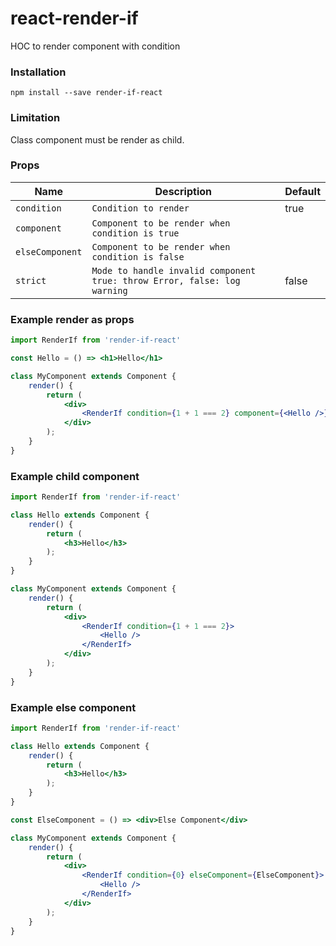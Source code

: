# react-render-if
HOC to render component with condition

### Installation
```
npm install --save render-if-react
```

### Limitation
Class component must be render as child.

### Props
| Name | Description | Default |
| --- | --- | --- |
| `condition` | `Condition to render` | true |
| `component` | `Component to be render when condition is true` |  |
| `elseComponent` | `Component to be render when condition is false` |  |
| `strict` | `Mode to handle invalid component true: throw Error, false: log warning` | false |


### Example render as props
```jsx
import RenderIf from 'render-if-react'

const Hello = () => <h1>Hello</h1>

class MyComponent extends Component {
    render() {
        return (
            <div>
                <RenderIf condition={1 + 1 === 2} component={<Hello />} />
            </div>
        );
    }
}
```

### Example child component
```jsx
import RenderIf from 'render-if-react'

class Hello extends Component {
    render() {
        return (
            <h3>Hello</h3>
        );
    }
}

class MyComponent extends Component {
    render() {
        return (
            <div>
                <RenderIf condition={1 + 1 === 2}>
                    <Hello />
                </RenderIf>
            </div>
        );
    }
}
```

### Example else component
```jsx
import RenderIf from 'render-if-react'

class Hello extends Component {
    render() {
        return (
            <h3>Hello</h3>
        );
    }
}

const ElseComponent = () => <div>Else Component</div>

class MyComponent extends Component {
    render() {
        return (
            <div>
                <RenderIf condition={0} elseComponent={ElseComponent}>
                    <Hello />
                </RenderIf>
            </div>
        );
    }
}
```